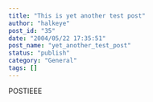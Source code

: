 ```yaml
---
title: "This is yet another test post"
author: "halkeye"
post_id: "35"
date: "2004/05/22 17:35:51"
post_name: "yet_another_test_post"
status: "publish"
category: "General"
tags: []
---
```


POSTIEEE